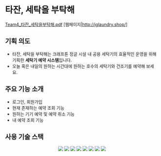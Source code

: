 # 타잔, 세탁을 부탁해

[Team4_타잔_세탁을부탁해.pdf](https://s3-us-west-2.amazonaws.com/secure.notion-static.com/d36e28b6-6895-4712-b606-b4adca25fecb/Team4_%ED%83%80%EC%9E%94_%EC%84%B8%ED%83%81%EC%9D%84%EB%B6%80%ED%83%81%ED%95%B4.pdf)
[웹페이지|http://jglaundry.shop/]
## 기획 의도

- 타잔, 세탁을 부탁해는 크래프톤 정글 시설 내 공용 세탁기의 효율적인 운영을 위해 기획한 **세탁기 예약 시스템**입니다.
- 오늘 혹은 내일의 원하는 시간대에 원하는 호수의 세탁기와 건조기를 예약해 보세요.

## 주요 기능 소개

- 로그인, 회원가입
- 현재 존재하는 예약 조회 기능
- 원하는 기기 예약 및 예약 취소 기능
- 내 예약 조회 기능

## 사용 기술 스택
<p align="center" display="inline-block">
<img src="https://img.shields.io/badge/html-D35836?style=for-the-badge&logo=html&logoColor=47A248">
<img src="https://img.shields.io/badge/css-2565F1?style=for-the-badge&logo=css&logoColor=47A248">
<img src="https://img.shields.io/badge/javascript | ES6-F7DF1E?style=for-the-badge&logo=javascript&logoColor=black">
<img src="https://img.shields.io/badge/Python-3776AB?style=for-the-badge&logo=python&logoColor=white"/>
<img src="https://img.shields.io/badge/Jinja-B41717?style=for-the-badge&logo=Jinja&logoColor=black"/>
<img src="https://img.shields.io/badge/Flask-000000?style=for-the-badge&logo=Flask&logoColor=white"/>
<img src="https://img.shields.io/badge/Amazon EC2-FF9900?style=for-the-badge&logo=Amazon EC2&logoColor=black"/>
<img src="https://img.shields.io/badge/Tailwind CSS-06B6D4?style=for-the-badge&logo=tailwind css&logoColor=black"/>
</p>
